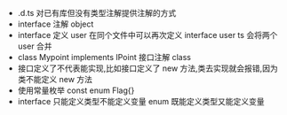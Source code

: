 - .d.ts 对已有库但没有类型注解提供注解的方式
- interface 注解 object
- interface 定义 user 在同个文件中可以再次定义 interface user ts 会将两个 user 合并
- class Mypoint implements IPoint 接口注解 class
- 接口定义了不代表能实现,比如接口定义了 new 方法,类去实现就会报错,因为类不能定义 new 方法
- 使用常量枚举 const enum Flag{}
- interface 只能定义类型不能定义变量 enum 既能定义类型又能定义变量
